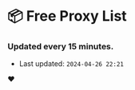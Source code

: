# :package: Free Proxy List
### Updated every 15 minutes.

- Last updated: `2024-04-26 22:21`

:heart:

